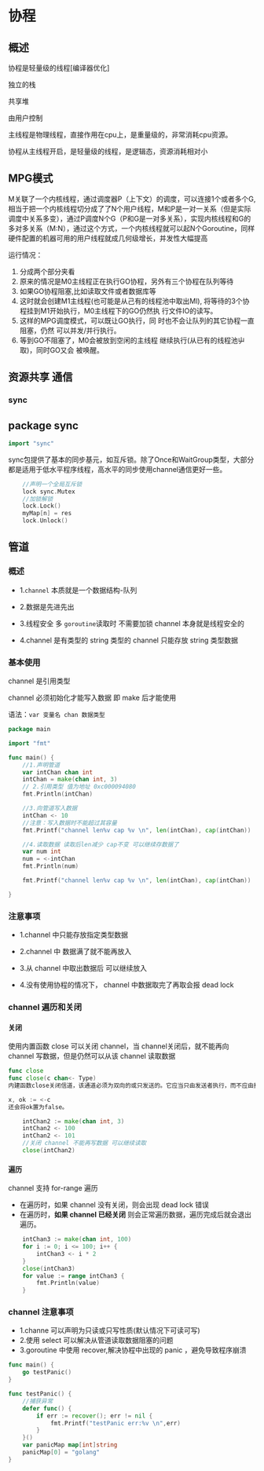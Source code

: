 # 协程

## 概述

协程是轻量级的线程[编译器优化]

独立的栈

共享堆

由用户控制



主线程是物理线程，直接作用在cpu上，是重量级的，非常消耗cpu资源。

协程从主线程开启，是轻量级的线程，是逻辑态，资源消耗相对小



## MPG模式

M关联了一个内核线程，通过调度器P（上下文）的调度，可以连接1个或者多个G,相当于把一个内核线程切分成了了N个用户线程，M和P是一对一关系（但是实际调度中关系多变），通过P调度N个G（P和G是一对多关系），实现内核线程和G的多对多关系（M:N），通过这个方式，一个内核线程就可以起N个Goroutine，同样硬件配置的机器可用的用户线程就成几何级增长，并发性大幅提高



运行情况：

1) 分成两个部分夹看
2) 原来的情况是M0主线程正在执行GO协程，另外有三个协程在队列等待 
3) 如果GO协程阻塞,比如读取文件或者数据库等
4) 这时就会创建M1主线程(也可能是从己有的线程池中取出Ml), 将等待的3个协程挂到M1开始执行，M0主线程下的GO仍然执 行文件IO的读写。
5) 这样的MPG调度模式，可以既让GO执行，同 时也不会让队列的其它协程一直阻塞，仍然 可以并发/并行执行。
6) 等到GO不阻塞了，M0会被放到空闲的主线程 继续执行(从已有的线程池屮取)，同时GO又会 
被唤醒。



## 资源共享 通信

### sync

## package sync

```go
import "sync"
```

sync包提供了基本的同步基元，如互斥锁。除了Once和WaitGroup类型，大部分都是适用于低水平程序线程，高水平的同步使用channel通信更好一些。

```go
	//声明一个全局互斥锁
	lock sync.Mutex
	//加锁解锁
	lock.Lock()
	myMap[n] = res
	lock.Unlock()
```

## 管道

### 概述

* 1.`channel` 本质就是一个数据结构-队列

* 2.数据是先进先出

* 3.线程安全 多 `goroutine`读取时 不需要加锁 channel 本身就是线程安全的

* 4.channel 是有类型的 string 类型的 channel 只能存放 string 类型数据

### 基本使用

channel 是引用类型

channel 必须初始化才能写入数据 即 make 后才能使用

语法：`var 变量名 chan 数据类型`

```go
package main

import "fmt"

func main() {
	//1.声明管道
	var intChan chan int
	intChan = make(chan int, 3)
	// 2.引用类型 值为地址 0xc000094080
	fmt.Println(intChan)

	//3.向管道写入数据
	intChan <- 10
	//注意：写入数据时不能超过其容量
	fmt.Printf("channel len%v cap %v \n", len(intChan), cap(intChan))

	//4.读取数据 读取后len减少 cap不变 可以继续存数据了
	var num int
	num = <-intChan
	fmt.Println(num)

	fmt.Printf("channel len%v cap %v \n", len(intChan), cap(intChan))

}

```

### 注意事项

* 1.channel 中只能存放指定类型数据

* 2.channel 中 数据满了就不能再放入

* 3.从 channel 中取出数据后 可以继续放入

* 4.没有使用协程的情况下， channel 中数据取完了再取会报 dead lock

### channel 遍历和关闭

#### 关闭

使用内置函数 close 可以关闭 channel，当 channel关闭后，就不能再向 channel 写数据，但是仍然可以从该 channel 读取数据

```go
func close
func close(c chan<- Type)
内建函数close关闭信道，该通道必须为双向的或只发送的。它应当只由发送者执行，而不应由接收者执行，其效果是在最后发送的值被接收后停止该通道。在最后的值从已关闭的信道中被接收后，任何对其的接收操作都会无阻塞的成功。对于已关闭的信道，语句：

x, ok := <-c
还会将ok置为false。
```

```go
	intChan2 := make(chan int, 3)
	intChan2 <- 100
	intChan2 <- 101
	//关闭 channel 不能再写数据 可以继续读取
	close(intChan2)
```



#### 遍历

channel 支持 for-range 遍历

* 在遍历时，如果 channel 没有关闭，则会出现 dead lock 错误
* 在遍历时，**如果 channel 已经关闭** 则会正常遍历数据，遍历完成后就会退出遍历。



```go
	intChan3 := make(chan int, 100)
	for i := 0; i <= 100; i++ {
		intChan3 <- i * 2
	}
	close(intChan3)
	for value := range intChan3 {
		fmt.Println(value)
	}
```

### channel 注意事项

* 1.channe 可以声明为只读或只写性质(默认情况下可读可写)
* 2.使用 select 可以解决从管道读取数据阻塞的问题
* 3.goroutine 中使用 recover,解决协程中出现的 panic ，避免导致程序崩溃

```go
func main() {
	go testPanic()
}

func testPanic() {
    //捕获异常
	defer func() {
		if err := recover(); err != nil {
			fmt.Printf("testPanic err:%v \n",err)
		}
	}()
	var panicMap map[int]string
	panicMap[0] = "golang"
}
```

